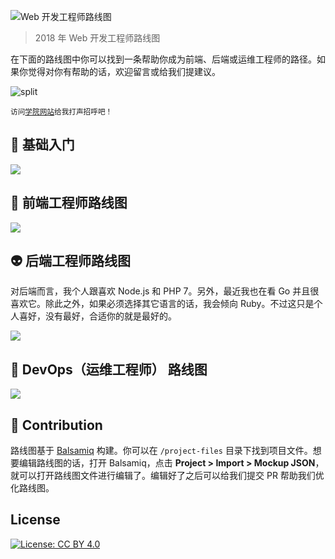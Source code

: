 ![Web 开发工程师路线图](https://i.imgur.com/oxsayps.png)

> 2018 年 Web 开发工程师路线图

在下面的路线图中你可以找到一条帮助你成为前端、后端或运维工程师的路径。如果你觉得对你有帮助的话，欢迎留言或给我们提建议。

![split](https://i.imgur.com/QgVXt8U.png)

<sub>访问[学院网站](http://laravelacademy.org)给我打声招呼吧！</sub>


## 🚀 基础入门

![](https://i.imgur.com/OZUOUtI.png)

## 🎨 前端工程师路线图

![](https://i.imgur.com/WrfLESm.png)

## 👽 后端工程师路线图

对后端而言，我个人跟喜欢 Node.js 和 PHP 7。另外，最近我也在看 Go 并且很喜欢它。除此之外，如果必须选择其它语言的话，我会倾向 Ruby。不过这只是个人喜好，没有最好，合适你的就是最好的。

![](https://i.imgur.com/Ihg4YAb.png)

## 👷 DevOps（运维工程师） 路线图

![](https://i.imgur.com/pyg9mH1.png)

## 👬 Contribution

路线图基于 [Balsamiq](https://balsamiq.com/products/mockups/) 构建。你可以在 `/project-files` 目录下找到项目文件。想要编辑路线图的话，打开 Balsamiq，点击 **Project > Import > Mockup JSON**，就可以打开路线图文件进行编辑了。编辑好了之后可以给我们提交 PR 帮助我们优化路线图。		

## License


[![License: CC BY 4.0](https://img.shields.io/badge/License-CC0%201.0-brightgreen.svg?style=flat-square)](https://creativecommons.org/licenses/by/4.0/)


